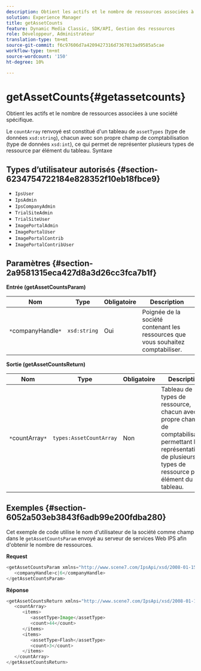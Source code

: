 ```yaml
---
description: Obtient les actifs et le nombre de ressources associées à une société spécifique.
solution: Experience Manager
title: getAssetCounts
feature: Dynamic Media Classic, SDK/API, Gestion des ressources
role: Développeur, Administrateur
translation-type: tm+mt
source-git-commit: f6c97606d7a4209427316d7367013ad9585a5cae
workflow-type: tm+mt
source-wordcount: '150'
ht-degree: 10%

---
```



# getAssetCounts{#getassetcounts}

Obtient les actifs et le nombre de ressources associées à une société spécifique.

Le `countArray` renvoyé est constitué d&#39;un tableau de `assetTypes` (type de données `xsd:string`), chacun avec son propre champ de comptabilisation (type de données `xsd:int`), ce qui permet de représenter plusieurs types de ressource par élément du tableau.
Syntaxe

## Types d’utilisateur autorisés {#section-6234754722184e828352f10eb18fbce9}

* `IpsUser`
* `IpsAdmin`
* `IpsCompanyAdmin`
* `TrialSiteAdmin`
* `TrialSiteUser`
* `ImagePortalAdmin`
* `ImagePortalUser`
* `ImagePortalContrib`
* `ImagePortalContribUser`

## Paramètres {#section-2a9581315eca427d8a3d26cc3fca7b1f}

**Entrée (getAssetCountsParam)**

| Nom | Type | Obligatoire | Description |
|---|---|---|---|
| `*`companyHandle`*` | `xsd:string` | Oui | Poignée de la société contenant les ressources que vous souhaitez comptabiliser. |

**Sortie (getAssetCountsReturn)**

| Nom | Type | Obligatoire | Description |
|---|---|---|---|
| `*`countArray`*` | `types:AssetCountArray` | Non | Tableau de types de ressource, chacun avec son propre champ de comptabilisation, permettant la représentation de plusieurs types de ressource par élément du tableau. |

## Exemples {#section-6052a503eb3843f6adb99e200fdba280}

Cet exemple de code utilise le nom d&#39;utilisateur de la société comme champ dans le `getAssetCountsParam` envoyé au serveur de services Web IPS afin d&#39;obtenir le nombre de ressources.

**Request**

```java
<getAssetCountsParam xmlns="http://www.scene7.com/IpsApi/xsd/2008-01-15">
   <companyHandle>c|6</companyHandle>
</getAssetCountsParam>
```

**Réponse**

```java
<getAssetCountsReturn xmlns="http://www.scene7.com/IpsApi/xsd/2008-01-15">
   <countArray>
      <items>
         <assetType>Image</assetType>
         <count>44</count>
      </items>
      <items>
         <assetType>Flash</assetType>
         <count>3</count>
      </items>
   </countArray>
</getAssetCountsReturn>
```

